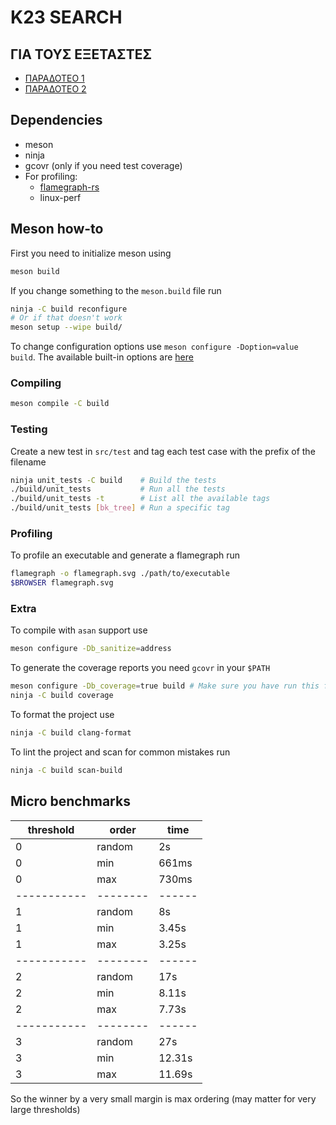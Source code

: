 # K23 SEARCH

## ΓΙΑ ΤΟΥΣ ΕΞΕΤΑΣΤΕΣ

- [ΠΑΡΑΔΟΤΕΟ 1](./docs/DELIVERABLE1.md)
- [ΠΑΡΑΔΟΤΕΟ 2](./docs/DELIVERABLE2.md)

## Dependencies

- meson
- ninja
- gcovr (only if you need test coverage)
- For profiling:
	-	[flamegraph-rs](https://github.com/flamegraph-rs/flamegraph)
	-	linux-perf

## Meson how-to

First you need to initialize meson using

```bash
meson build
```

If you change something to the `meson.build` file run

```bash
ninja -C build reconfigure
# Or if that doesn't work
meson setup --wipe build/
```

To change configuration options use `meson configure -Doption=value build`.
The available built-in options are [here](https://mesonbuild.com/Builtin-options.html)

### Compiling

```bash
meson compile -C build
```

### Testing

Create a new test in `src/test` and tag each test case with the prefix of the
filename

```bash
ninja unit_tests -C build    # Build the tests
./build/unit_tests           # Run all the tests
./build/unit_tests -t        # List all the available tags
./build/unit_tests [bk_tree] # Run a specific tag
```

### Profiling

To profile an executable and generate a flamegraph run
```bash
flamegraph -o flamegraph.svg ./path/to/executable
$BROWSER flamegraph.svg
```

### Extra

To compile with `asan` support use
```bash
meson configure -Db_sanitize=address
```

To generate the coverage reports you need `gcovr` in your `$PATH`
```bash
meson configure -Db_coverage=true build # Make sure you have run this first
ninja -C build coverage
```

To format the project use

```bash
ninja -C build clang-format
```

To lint the project and scan for common mistakes run

```bash
ninja -C build scan-build
```

## Micro benchmarks


| threshold   | order    | time   |
|-------------|----------|--------|
| 0           | random   | 2s     |
| 0           | min      | 661ms  |
| 0           | max      | 730ms  |
| ----------- | -------- | ------ |
| 1           | random   | 8s     |
| 1           | min      | 3.45s  |
| 1           | max      | 3.25s  |
| ----------- | -------- | ------ |
| 2           | random   | 17s    |
| 2           | min      | 8.11s  |
| 2           | max      | 7.73s  |
| ----------- | -------- | ------ |
| 3           | random   | 27s    |
| 3           | min      | 12.31s |
| 3           | max      | 11.69s |

So the winner by a very small margin is max ordering (may matter for very large thresholds)
